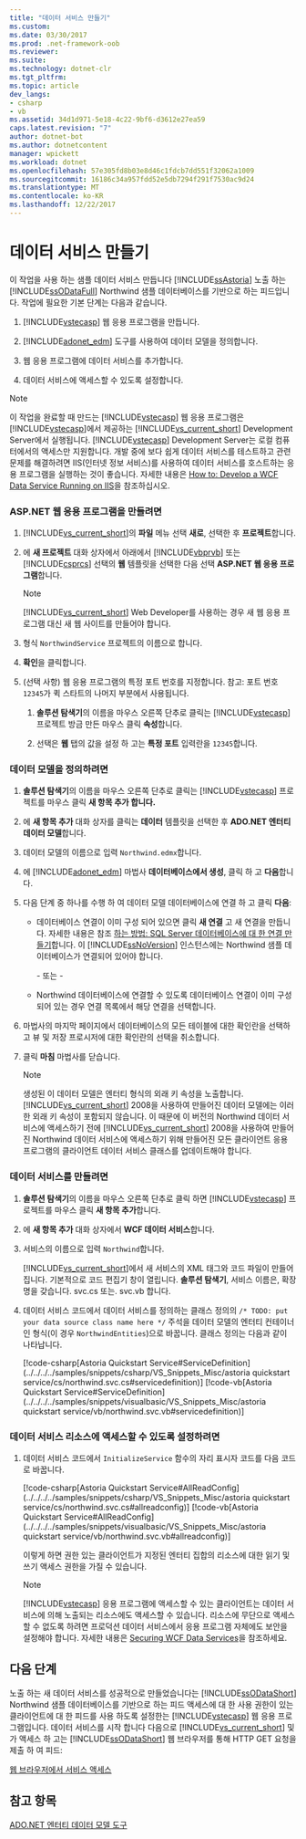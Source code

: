 ```yaml
---
title: "데이터 서비스 만들기"
ms.custom: 
ms.date: 03/30/2017
ms.prod: .net-framework-oob
ms.reviewer: 
ms.suite: 
ms.technology: dotnet-clr
ms.tgt_pltfrm: 
ms.topic: article
dev_langs:
- csharp
- vb
ms.assetid: 34d1d971-5e18-4c22-9bf6-d3612e27ea59
caps.latest.revision: "7"
author: dotnet-bot
ms.author: dotnetcontent
manager: wpickett
ms.workload: dotnet
ms.openlocfilehash: 57e305fd8b03e8d46c1fdcb7dd551f32062a1009
ms.sourcegitcommit: 16186c34a957fdd52e5db7294f291f7530ac9d24
ms.translationtype: MT
ms.contentlocale: ko-KR
ms.lasthandoff: 12/22/2017
---
```

# <a name="creating-the-data-service"></a>데이터 서비스 만들기
이 작업을 사용 하는 샘플 데이터 서비스 만듭니다 [!INCLUDE[ssAstoria](../../../../includes/ssastoria-md.md)] 노출 하는 [!INCLUDE[ssODataFull](../../../../includes/ssodatafull-md.md)] Northwind 샘플 데이터베이스를 기반으로 하는 피드입니다. 작업에 필요한 기본 단계는 다음과 같습니다.  
  
1.  [!INCLUDE[vstecasp](../../../../includes/vstecasp-md.md)] 웹 응용 프로그램을 만듭니다.  
  
2.  [!INCLUDE[adonet_edm](../../../../includes/adonet-edm-md.md)] 도구를 사용하여 데이터 모델을 정의합니다.  
  
3.  웹 응용 프로그램에 데이터 서비스를 추가합니다.  
  
4.  데이터 서비스에 액세스할 수 있도록 설정합니다.  
  
> [!NOTE]
>  이 작업을 완료할 때 만드는 [!INCLUDE[vstecasp](../../../../includes/vstecasp-md.md)] 웹 응용 프로그램은 [!INCLUDE[vstecasp](../../../../includes/vstecasp-md.md)]에서 제공하는 [!INCLUDE[vs_current_short](../../../../includes/vs-current-short-md.md)] Development Server에서 실행됩니다. [!INCLUDE[vstecasp](../../../../includes/vstecasp-md.md)] Development Server는 로컬 컴퓨터에서의 액세스만 지원합니다. 개발 중에 보다 쉽게 데이터 서비스를 테스트하고 관련 문제를 해결하려면 IIS(인터넷 정보 서비스)를 사용하여 데이터 서비스를 호스트하는 응용 프로그램을 실행하는 것이 좋습니다. 자세한 내용은 [How to: Develop a WCF Data Service Running on IIS](../../../../docs/framework/data/wcf/how-to-develop-a-wcf-data-service-running-on-iis.md)을 참조하십시오.  
  
### <a name="to-create-the-aspnet-web-application"></a>ASP.NET 웹 응용 프로그램을 만들려면  
  
1.  [!INCLUDE[vs_current_short](../../../../includes/vs-current-short-md.md)]의 **파일** 메뉴 선택 **새로**, 선택한 후 **프로젝트**합니다.  
  
2.  에 **새 프로젝트** 대화 상자에서 아래에서 [!INCLUDE[vbprvb](../../../../includes/vbprvb-md.md)] 또는 [!INCLUDE[csprcs](../../../../includes/csprcs-md.md)] 선택의 **웹** 템플릿을 선택한 다음 선택 **ASP.NET 웹 응용 프로그램**합니다.  
  
    > [!NOTE]
    >  [!INCLUDE[vs_current_short](../../../../includes/vs-current-short-md.md)] Web Developer를 사용하는 경우 새 웹 응용 프로그램 대신 새 웹 사이트를 만들어야 합니다.  
  
3.  형식 `NorthwindService` 프로젝트의 이름으로 합니다.  
  
4.  **확인**을 클릭합니다.  
  
5.  (선택 사항) 웹 응용 프로그램의 특정 포트 번호를 지정합니다. 참고: 포트 번호 `12345`가 퀵 스타트의 나머지 부분에서 사용됩니다.  
  
    1.  **솔루션 탐색기**의 이름을 마우스 오른쪽 단추로 클릭는 [!INCLUDE[vstecasp](../../../../includes/vstecasp-md.md)] 프로젝트 방금 만든 마우스 클릭 **속성**합니다.  
  
    2.  선택은 **웹** 탭의 값을 설정 하 고는 **특정 포트** 입력란을 `12345`합니다.  
  
### <a name="to-define-the-data-model"></a>데이터 모델을 정의하려면  
  
1.  **솔루션 탐색기**의 이름을 마우스 오른쪽 단추로 클릭는 [!INCLUDE[vstecasp](../../../../includes/vstecasp-md.md)] 프로젝트를 마우스 클릭 **새 항목 추가 합니다.**  
  
2.  에 **새 항목 추가** 대화 상자를 클릭는 **데이터** 템플릿을 선택한 후 **ADO.NET 엔터티 데이터 모델**합니다.  
  
3.  데이터 모델의 이름으로 입력 `Northwind.edmx`합니다.  
  
4.  에 [!INCLUDE[adonet_edm](../../../../includes/adonet-edm-md.md)] 마법사 **데이터베이스에서 생성**, 클릭 하 고 **다음**합니다.  
  
5.  다음 단계 중 하나를 수행 하 여 데이터 모델 데이터베이스에 연결 하 고 클릭 **다음**:  
  
    -   데이터베이스 연결이 이미 구성 되어 있으면 클릭 **새 연결** 고 새 연결을 만듭니다. 자세한 내용은 참조 [하는 방법: SQL Server 데이터베이스에 대 한 연결 만들기](http://go.microsoft.com/fwlink/?LinkId=123631)합니다. 이 [!INCLUDE[ssNoVersion](../../../../includes/ssnoversion-md.md)] 인스턴스에는 Northwind 샘플 데이터베이스가 연결되어 있어야 합니다.  
  
         \- 또는 -  
  
    -   Northwind 데이터베이스에 연결할 수 있도록 데이터베이스 연결이 이미 구성되어 있는 경우 연결 목록에서 해당 연결을 선택합니다.  
  
6.  마법사의 마지막 페이지에서 데이터베이스의 모든 테이블에 대한 확인란을 선택하고 뷰 및 저장 프로시저에 대한 확인란의 선택을 취소합니다.  
  
7.  클릭 **마침** 마법사를 닫습니다.  
  
    > [!NOTE]
    >  생성된 이 데이터 모델은 엔터티 형식의 외래 키 속성을 노출합니다. [!INCLUDE[vs_current_short](../../../../includes/vs-current-short-md.md)] 2008을 사용하여 만들어진 데이터 모델에는 이러한 외래 키 속성이 포함되지 않습니다. 이 때문에 이 버전의 Northwind 데이터 서비스에 액세스하기 전에 [!INCLUDE[vs_current_short](../../../../includes/vs-current-short-md.md)] 2008을 사용하여 만들어진 Northwind 데이터 서비스에 액세스하기 위해 만들어진 모든 클라이언트 응용 프로그램의 클라이언트 데이터 서비스 클래스를 업데이트해야 합니다.  
  
### <a name="to-create-the-data-service"></a>데이터 서비스를 만들려면  
  
1.  **솔루션 탐색기**의 이름을 마우스 오른쪽 단추로 클릭 하면 [!INCLUDE[vstecasp](../../../../includes/vstecasp-md.md)] 프로젝트를 마우스 클릭 **새 항목 추가**합니다.  
  
2.  에 **새 항목 추가** 대화 상자에서 **WCF 데이터 서비스**합니다.  
  
3.  서비스의 이름으로 입력 `Northwind`합니다.  
  
     [!INCLUDE[vs_current_short](../../../../includes/vs-current-short-md.md)]에서 새 서비스의 XML 태그와 코드 파일이 만들어집니다. 기본적으로 코드 편집기 창이 열립니다. **솔루션 탐색기**, 서비스 이름은, 확장명을 갖습니다. svc.cs 또는. svc.vb 합니다.  
  
4.  데이터 서비스 코드에서 데이터 서비스를 정의하는 클래스 정의의 `/* TODO: put your data source class name here */` 주석을 데이터 모델의 엔터티 컨테이너인 형식(이 경우 `NorthwindEntities`)으로 바꿉니다. 클래스 정의는 다음과 같이 나타납니다.  
  
     [!code-csharp[Astoria Quickstart Service#ServiceDefinition](../../../../samples/snippets/csharp/VS_Snippets_Misc/astoria quickstart service/cs/northwind.svc.cs#servicedefinition)]
     [!code-vb[Astoria Quickstart Service#ServiceDefinition](../../../../samples/snippets/visualbasic/VS_Snippets_Misc/astoria quickstart service/vb/northwind.svc.vb#servicedefinition)]  
  
### <a name="to-enable-access-to-data-service-resources"></a>데이터 서비스 리소스에 액세스할 수 있도록 설정하려면  
  
1.  데이터 서비스 코드에서 `InitializeService` 함수의 자리 표시자 코드를 다음 코드로 바꿉니다.  
  
     [!code-csharp[Astoria Quickstart Service#AllReadConfig](../../../../samples/snippets/csharp/VS_Snippets_Misc/astoria quickstart service/cs/northwind.svc.cs#allreadconfig)]
     [!code-vb[Astoria Quickstart Service#AllReadConfig](../../../../samples/snippets/visualbasic/VS_Snippets_Misc/astoria quickstart service/vb/northwind.svc.vb#allreadconfig)]  
  
     이렇게 하면 권한 있는 클라이언트가 지정된 엔터티 집합의 리소스에 대한 읽기 및 쓰기 액세스 권한을 가질 수 있습니다.  
  
    > [!NOTE]
    >  [!INCLUDE[vstecasp](../../../../includes/vstecasp-md.md)] 응용 프로그램에 액세스할 수 있는 클라이언트는 데이터 서비스에 의해 노출되는 리소스에도 액세스할 수 있습니다. 리소스에 무단으로 액세스할 수 없도록 하려면 프로덕션 데이터 서비스에서 응용 프로그램 자체에도 보안을 설정해야 합니다. 자세한 내용은 [Securing WCF Data Services](../../../../docs/framework/data/wcf/securing-wcf-data-services.md)을 참조하세요.  
  
## <a name="next-steps"></a>다음 단계  
 노출 하는 새 데이터 서비스를 성공적으로 만들었습니다는 [!INCLUDE[ssODataShort](../../../../includes/ssodatashort-md.md)] Northwind 샘플 데이터베이스를 기반으로 하는 피드 액세스에 대 한 사용 권한이 있는 클라이언트에 대 한 피드를 사용 하도록 설정한는 [!INCLUDE[vstecasp](../../../../includes/vstecasp-md.md)] 웹 응용 프로그램입니다. 데이터 서비스를 시작 합니다 다음으로 [!INCLUDE[vs_current_short](../../../../includes/vs-current-short-md.md)] 및가 액세스 하 고는 [!INCLUDE[ssODataShort](../../../../includes/ssodatashort-md.md)] 웹 브라우저를 통해 HTTP GET 요청을 제출 하 여 피드:  
  
 [웹 브라우저에서 서비스 액세스](../../../../docs/framework/data/wcf/accessing-the-service-from-a-web-browser-wcf-data-services-quickstart.md)  
  
## <a name="see-also"></a>참고 항목  
 [ADO.NET 엔터티 데이터 모델 도구](http://msdn.microsoft.com/en-us/91076853-0881-421b-837a-f582f36be527)
